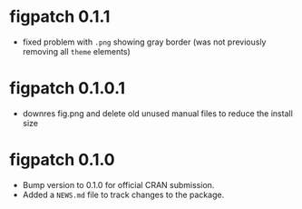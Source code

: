 # figpatch 0.1.1

* fixed problem with `.png` showing gray border (was not previously removing all
`theme` elements)

# figpatch 0.1.0.1

* downres fig.png and delete old unused manual files to reduce the install size

# figpatch 0.1.0

* Bump version to 0.1.0 for official CRAN submission.
* Added a `NEWS.md` file to track changes to the package.

